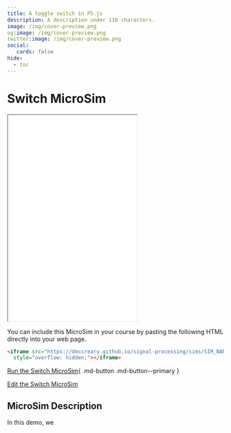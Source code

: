 ```yaml
---
title: A toggle switch in P5.js
description: A description under 110 characters.
image: /img/cover-preview.png
og:image: /img/cover-preview.png
twitter:image: /img/cover-preview.png
social:
   cards: false
hide:
  - toc
---
```

# Switch MicroSim

<iframe src="./main.html" height="480px" scrolling="no"
  style="overflow: hidden;"></iframe>

You can include this MicroSim in your course by pasting the following HTML directly into your web page.

```html
<iframe src="https://dmccreary.github.io/signal-processing/sims/SIM_NAME/main.html" height="480px" scrolling="no"
  style="overflow: hidden;"></iframe>
```

[Run the Switch MicroSim](./main.html){ .md-button .md-button--primary }

[Edit the Switch MicroSim](https://editor.p5js.org/dmccreary/sketches/CKM0ubrMi)

## MicroSim Description

In this demo, we 
